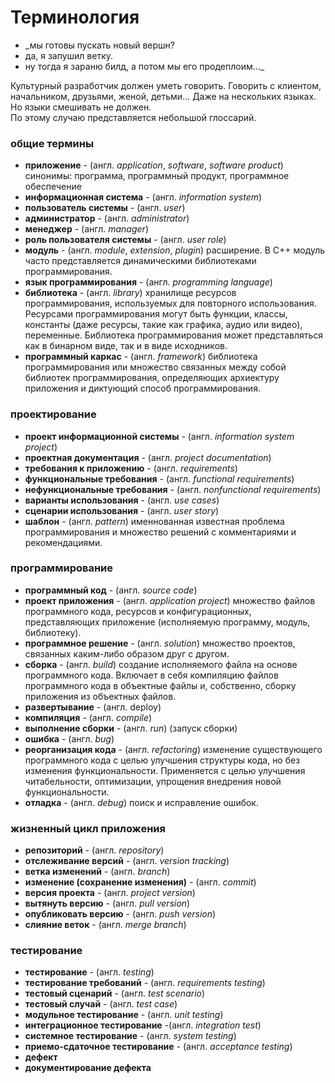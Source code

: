 # Терминология

 - _мы готовы пускать новый вершн?  
 - да, я запушил ветку.  
 - ну тогда я зараню билд, а потом мы его продеплоим..._

Культурный разработчик должен уметь говорить. Говорить с клиентом, начальником, друзьями, женой, детьми... Даже на нескольких языках. Но языки смешивать не должен.  
По этому случаю представляется небольшой глоссарий.

### общие термины

* **приложение** - \(англ. _application_, _software_, _software product_\) синонимы: программа, программный продукт, программное обеспечение
* **информационная система** - \(англ. _information system_\)
* **пользователь системы** - \(англ. _user_\)
* **администратор** - \(англ. _administrator_\)
* **менеджер** - \(англ. _manager_\)
* **роль пользователя системы** - \(англ. _user role_\)
* **модуль** - \(англ. _module_, _extension_, _plugin_\) расширение. В С++ модуль часто представляется динамическими библиотеками программирования.
* **язык программирования** - \(англ. _programming language_\)
* **библиотека** - \(англ. _library_\) хранилище ресурсов программирования, используемых для повторного использования. Ресурсами программирования могут быть функции, классы, константы \(даже ресурсы, такие как графика, аудио или видео\), переменные. Библиотека программирования может представляться как в бинарном виде, так и в виде исходников.
* **программный каркас** - \(англ. _framework_\) библиотека программирования или множество связанных между собой библиотек программирования, определяющих архиектуру приложения и диктующий способ программирования.

### проектирование

* **проект информационной системы** - \(англ. _information system project_\)
* **проектная документация** - \(англ. _project documentation_\)
* **требования к приложению** - \(англ. _requirements_\)
* **функциональные требования** - \(англ. _functional requirements_\)
* **нефункциональные требования** - \(англ. _nonfunctional requirements_\)
* **варианты использования** - \(англ. _use cases_\)
* **сценарии использования** - \(англ. _user story_\)
* **шаблон** - \(англ. _pattern_\) именнованная известная проблема программирования и множество решений с комментариями и рекомендациями.

### программирование

* **программный код** - \(англ. _source code_\)
* **проект приложения** - \(англ. _application project_\) множество файлов программного кода, ресурсов и конфигурационных, представляющих приложение \(исполняемую программу, модуль, библиотеку\).
* **программное решение** - \(англ. _solution_\) множество проектов, связанных каким-либо образом друг с другом.
* **сборка** - \(англ. _build_\) создание исполняемого файла на основе программного кода. Включает в себя компиляцию файлов программного кода в объектные файлы и, собственно, сборку приложения из объектных файлов.
* **развертывание** - \(англ. deploy\)
* **компиляция** - \(англ. _compile_\)
* **выполнение сборки** - \(англ. _run_\) \(запуск сборки\)
* **ошибка** - \(англ. _bug_\)
* **реорганизация кода** - \(англ. _refactoring_\) изменение существующего программного кода с целью улучшения структуры кода, но без изменения функциональности. Применяется с целью улучшения читабельности, оптимизации, упрощения внедрения новой функциональности.
* **отладка** - \(англ. _debug_\) поиск и исправление ошибок.

### жизненный цикл приложения

* **репозиторий** - \(англ. _repository_\)
* **отслеживание версий** - \(англ. _version tracking_\)
* **ветка изменений** - \(англ. _branch_\)
* **изменение \(сохранение изменения\)** - \(англ. _commit_\)
* **версия проекта** - \(англ. _project version_\)
* **вытянуть версию** - \(англ. _pull version_\)
* **опубликовать версию** - \(англ. _push version_\)
* **слияние веток** - \(англ. _merge branch_\)

### тестирование

* **тестирование** - \(англ. _testing_\)
* **тестирование требований** - \(англ. _requirements testing_\)
* **тестовый сценарий** - \(англ. _test scenario_\)
* **тестовый случай** - \(англ. _test case_\)
* **модульное тестирование** - \(англ. _unit testing_\)
* **интеграционное тестирование** -\(англ. _integration test_\)
* **системное тестирование** - \(англ. _system testing_\)
* **приемо-сдаточное тестирование** - \(англ. _acceptance testing_\)
* **дефект**
* **документирование дефекта**

